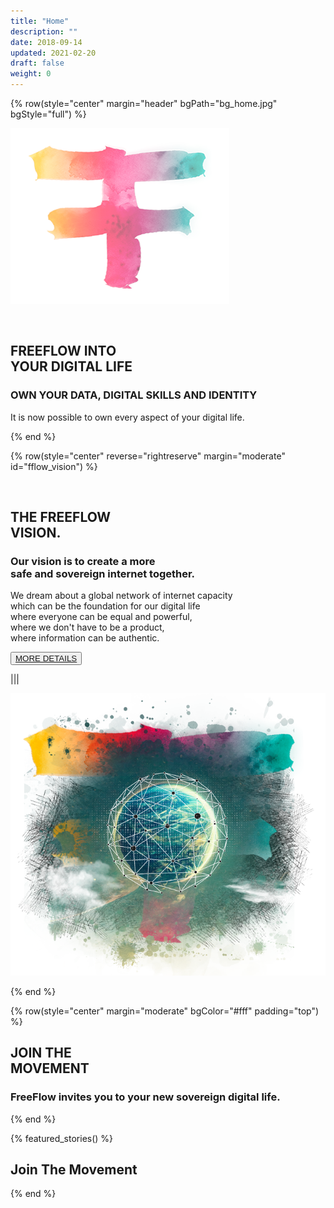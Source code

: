 ```yaml
---
title: "Home"
description: ""
date: 2018-09-14
updated: 2021-02-20
draft: false
weight: 0
---
```


<!-- section 1 (header) -->

{% row(style="center" margin="header" bgPath="bg_home.jpg" bgStyle="full") %}

<div class="container mx-auto">

![FF Logo](f_logo_small.png#mx-auto)

<br>

## FREEFLOW INTO<br> YOUR DIGITAL LIFE

### **OWN YOUR DATA, DIGITAL SKILLS AND IDENTITY**


It is now possible to own every aspect of your digital life.

</div>

{% end %}


<!-- section 2 (FF LIFE) -->

<div class="myColor">

<div class="container mx-auto">

{% row(style="center" reverse="rightreserve" margin="moderate" id="fflow_vision") %}

<br>

## THE FREEFLOW <br> VISION.

### Our vision is to create a more <br>safe and sovereign internet together.

We dream about a global network of internet capacity <br>which can be the foundation for our digital life <br>where everyone can be equal and powerful, <br>where we don't have to be a product, <br> where information can be authentic.



<button>[MORE DETAILS](/vision)</button>

|||



![FreeFlow Life](ff_vision.png)

{% end %}

</div>
</div>


<!-- section 3 -->

{% row(style="center" margin="moderate" bgColor="#fff" padding="top") %}

## JOIN THE <br> MOVEMENT

### **FreeFlow invites you to your new sovereign digital life.**

{% end %}

{% featured_stories() %}

## Join The Movement

{% end %}




